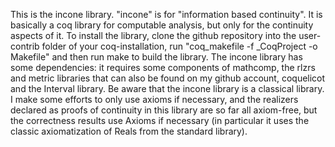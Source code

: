 This is the incone library. "incone" is for "information based continuity". It is basically a coq library for computable analysis, but only for the continuity aspects of it.
To install the library, clone the github repository into the user-contrib folder of your coq-installation, run "coq_makefile -f _CoqProject -o Makefile" and then run make to build the library.
The incone library has some dependencies: it requires some components of mathcomp, the rlzrs and metric libraries that can also be found on my github account, coquelicot and the Interval library.
Be aware that the incone library is a classical library. I make some efforts to only use axioms if necessary, and the realizers declared as proofs of continuity in this library are so far all axiom-free, but the correctness results use Axioms if necessary (in particular it uses the classic axiomatization of Reals from the standard library).